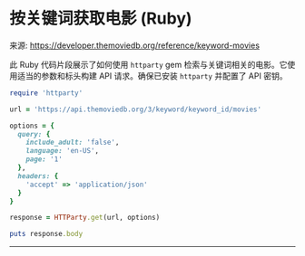 # 按关键词获取电影 (Ruby)

来源: https://developer.themoviedb.org/reference/keyword-movies

此 Ruby 代码片段展示了如何使用 `httparty` gem 检索与关键词相关的电影。它使用适当的参数和标头构建 API 请求。确保已安装 `httparty` 并配置了 API 密钥。

```ruby
require 'httparty'

url = 'https://api.themoviedb.org/3/keyword/keyword_id/movies'

options = {
  query: {
    include_adult: 'false',
    language: 'en-US',
    page: '1'
  },
  headers: {
    'accept' => 'application/json'
  }
}

response = HTTParty.get(url, options)

puts response.body
```

--------------------------------

